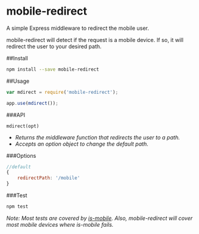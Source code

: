 mobile-redirect
===============

A simple Express middleware to redirect the mobile user.

mobile-redirect will detect if the request is a mobile device. If so, it will redirect the user to your desired path.

##Install

```bash
npm install --save mobile-redirect
```

##Usage

```js
var mdirect = require('mobile-redirect');

app.use(mdirect());
```

###API

`mdirect(opt)`

* *Returns the middleware function that redirects the user to a path.*
* *Accepts an option object to change the default path.*

###Options

```js
//default
{
    redirectPath: '/mobile'
}
```

###Test

```bash
npm test
```

*Note: Most tests are covered by [is-mobile](https://github.com/juliangruber/is-mobile). Also, mobile-redirect will cover most mobile devices where is-mobile fails.*